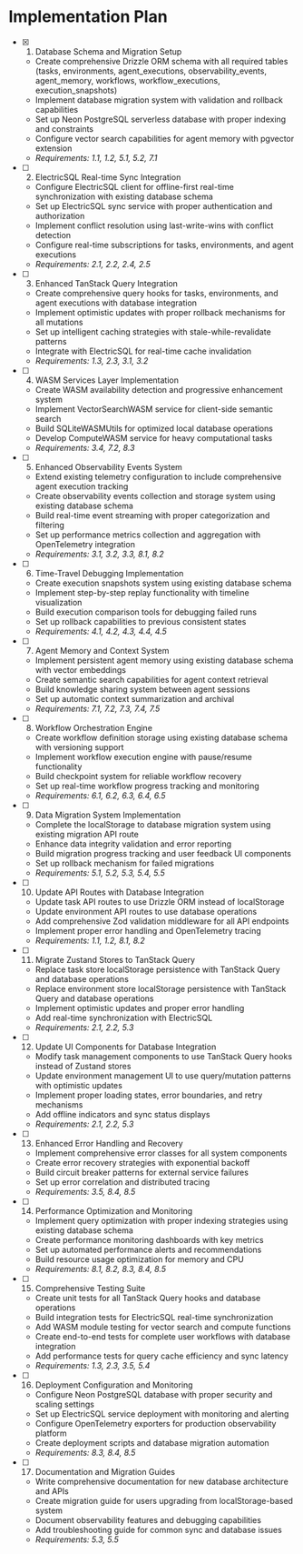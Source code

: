 # Implementation Plan

- [x] 1. Database Schema and Migration Setup
  - Create comprehensive Drizzle ORM schema with all required tables (tasks, environments, agent_executions, observability_events, agent_memory, workflows, workflow_executions, execution_snapshots)
  - Implement database migration system with validation and rollback capabilities
  - Set up Neon PostgreSQL serverless database with proper indexing and constraints
  - Configure vector search capabilities for agent memory with pgvector extension
  - _Requirements: 1.1, 1.2, 5.1, 5.2, 7.1_

- [ ] 2. ElectricSQL Real-time Sync Integration
  - Configure ElectricSQL client for offline-first real-time synchronization with existing database schema
  - Set up ElectricSQL sync service with proper authentication and authorization
  - Implement conflict resolution using last-write-wins with conflict detection
  - Configure real-time subscriptions for tasks, environments, and agent executions
  - _Requirements: 2.1, 2.2, 2.4, 2.5_

- [ ] 3. Enhanced TanStack Query Integration
  - Create comprehensive query hooks for tasks, environments, and agent executions with database integration
  - Implement optimistic updates with proper rollback mechanisms for all mutations
  - Set up intelligent caching strategies with stale-while-revalidate patterns
  - Integrate with ElectricSQL for real-time cache invalidation
  - _Requirements: 1.3, 2.3, 3.1, 3.2_

- [ ] 4. WASM Services Layer Implementation
  - Create WASM availability detection and progressive enhancement system
  - Implement VectorSearchWASM service for client-side semantic search
  - Build SQLiteWASMUtils for optimized local database operations
  - Develop ComputeWASM service for heavy computational tasks
  - _Requirements: 3.4, 7.2, 8.3_

- [ ] 5. Enhanced Observability Events System
  - Extend existing telemetry configuration to include comprehensive agent execution tracking
  - Create observability events collection and storage system using existing database schema
  - Build real-time event streaming with proper categorization and filtering
  - Set up performance metrics collection and aggregation with OpenTelemetry integration
  - _Requirements: 3.1, 3.2, 3.3, 8.1, 8.2_

- [ ] 6. Time-Travel Debugging Implementation
  - Create execution snapshots system using existing database schema
  - Implement step-by-step replay functionality with timeline visualization
  - Build execution comparison tools for debugging failed runs
  - Set up rollback capabilities to previous consistent states
  - _Requirements: 4.1, 4.2, 4.3, 4.4, 4.5_

- [ ] 7. Agent Memory and Context System
  - Implement persistent agent memory using existing database schema with vector embeddings
  - Create semantic search capabilities for agent context retrieval
  - Build knowledge sharing system between agent sessions
  - Set up automatic context summarization and archival
  - _Requirements: 7.1, 7.2, 7.3, 7.4, 7.5_

- [ ] 8. Workflow Orchestration Engine
  - Create workflow definition storage using existing database schema with versioning support
  - Implement workflow execution engine with pause/resume functionality
  - Build checkpoint system for reliable workflow recovery
  - Set up real-time workflow progress tracking and monitoring
  - _Requirements: 6.1, 6.2, 6.3, 6.4, 6.5_

- [ ] 9. Data Migration System Implementation
  - Complete the localStorage to database migration system using existing migration API route
  - Enhance data integrity validation and error reporting
  - Build migration progress tracking and user feedback UI components
  - Set up rollback mechanism for failed migrations
  - _Requirements: 5.1, 5.2, 5.3, 5.4, 5.5_

- [ ] 10. Update API Routes with Database Integration
  - Update task API routes to use Drizzle ORM instead of localStorage
  - Update environment API routes to use database operations
  - Add comprehensive Zod validation middleware for all API endpoints
  - Implement proper error handling and OpenTelemetry tracing
  - _Requirements: 1.1, 1.2, 8.1, 8.2_

- [ ] 11. Migrate Zustand Stores to TanStack Query
  - Replace task store localStorage persistence with TanStack Query and database operations
  - Replace environment store localStorage persistence with TanStack Query and database operations
  - Implement optimistic updates and proper error handling
  - Add real-time synchronization with ElectricSQL
  - _Requirements: 2.1, 2.2, 5.3_

- [ ] 12. Update UI Components for Database Integration
  - Modify task management components to use TanStack Query hooks instead of Zustand stores
  - Update environment management UI to use query/mutation patterns with optimistic updates
  - Implement proper loading states, error boundaries, and retry mechanisms
  - Add offline indicators and sync status displays
  - _Requirements: 2.1, 2.2, 5.3_

- [ ] 13. Enhanced Error Handling and Recovery
  - Implement comprehensive error classes for all system components
  - Create error recovery strategies with exponential backoff
  - Build circuit breaker patterns for external service failures
  - Set up error correlation and distributed tracing
  - _Requirements: 3.5, 8.4, 8.5_

- [ ] 14. Performance Optimization and Monitoring
  - Implement query optimization with proper indexing strategies using existing database schema
  - Create performance monitoring dashboards with key metrics
  - Set up automated performance alerts and recommendations
  - Build resource usage optimization for memory and CPU
  - _Requirements: 8.1, 8.2, 8.3, 8.4, 8.5_

- [ ] 15. Comprehensive Testing Suite
  - Create unit tests for all TanStack Query hooks and database operations
  - Build integration tests for ElectricSQL real-time synchronization
  - Add WASM module testing for vector search and compute functions
  - Create end-to-end tests for complete user workflows with database integration
  - Add performance tests for query cache efficiency and sync latency
  - _Requirements: 1.3, 2.3, 3.5, 5.4_

- [ ] 16. Deployment Configuration and Monitoring
  - Configure Neon PostgreSQL database with proper security and scaling settings
  - Set up ElectricSQL service deployment with monitoring and alerting
  - Configure OpenTelemetry exporters for production observability platform
  - Create deployment scripts and database migration automation
  - _Requirements: 8.3, 8.4, 8.5_

- [ ] 17. Documentation and Migration Guides
  - Write comprehensive documentation for new database architecture and APIs
  - Create migration guide for users upgrading from localStorage-based system
  - Document observability features and debugging capabilities
  - Add troubleshooting guide for common sync and database issues
  - _Requirements: 5.3, 5.5_